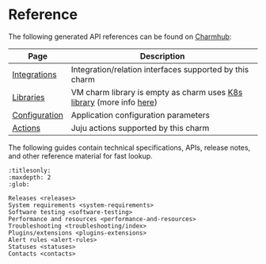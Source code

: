 # Reference

The following generated API references can be found on [Charmhub](https://charmhub.io/postgresql):

| Page | Description |
|------|-------------|
| [Integrations](https://charmhub.io/postgresql/integrations) | Integration/relation interfaces supported by this charm |
| [Libraries](https://charmhub.io/postgresql/libraries) | VM charm library is empty as charm uses [K8s library](https://charmhub.io/postgresql-k8s/libraries/) (more info [here](/explanation/architecture)) |
| [Configuration](https://charmhub.io/postgresql/configuration) | Application configuration parameters                   |
| [Actions](https://charmhub.io/postgresql/actions) | Juju actions supported by this charm                    |

The following guides contain technical specifications, APIs, release notes, and other reference material for fast lookup.


```{toctree}
:titlesonly:
:maxdepth: 2
:glob:

Releases <releases>
System requirements <system-requirements>
Software testing <software-testing>
Performance and resources <performance-and-resources>
Troubleshooting <troubleshooting/index>
Plugins/extensions <plugins-extensions>
Alert rules <alert-rules>
Statuses <statuses>
Contacts <contacts>
